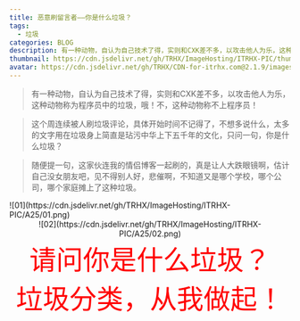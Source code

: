 ```yaml
---
title: 恶意刷留言者——你是什么垃圾？
tags: 
  - 垃圾
categories: BLOG
description: 有一种动物，自认为自己技术了得，实则和CXK差不多，以攻击他人为乐，这种动物称为程序员中的垃圾，哦！不，这种动物称不上程序员！
thumbnail: https://cdn.jsdelivr.net/gh/TRHX/ImageHosting/ITRHX-PIC/thumbnail/garbage.png
avatar: https://cdn.jsdelivr.net/gh/TRHX/CDN-for-itrhx.com@2.1.9/images/trhx.png
---
```


> 有一种动物，自认为自己技术了得，实则和CXK差不多，以攻击他人为乐，这种动物称为程序员中的垃圾，哦！不，这种动物称不上程序员！

> 这个周连续被人刷垃圾评论，具体开始时间不记得了，不想多说什么，太多的文字用在垃圾身上简直是玷污中华上下五千年的文化，只问一句，你是什么垃圾？

> 随便提一句，这家伙连我的情侣博客一起刷的，真是让人大跌眼镜啊，估计自己没女朋友吧，见不得别人好，悲催啊，不知道又是哪个学校，哪个公司，哪个家庭摊上了这种垃圾。

<fancybox>
![01](https://cdn.jsdelivr.net/gh/TRHX/ImageHosting/ITRHX-PIC/A25/01.png)
</fancybox>

<fancybox>
<center>![02](https://cdn.jsdelivr.net/gh/TRHX/ImageHosting/ITRHX-PIC/A25/02.png)</center>
</fancybox>

<center><font color=#ff0000 size=50>请问你是什么垃圾？</font></center>
<center><font color=#ff0000 size=50>垃圾分类，从我做起！</font></center>